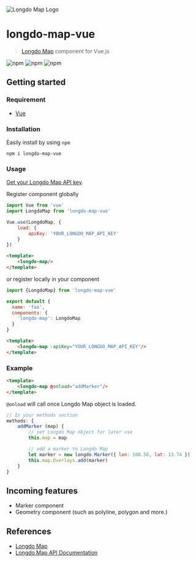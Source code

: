 ![Longdo Map Logo](https://map.longdo.com/themes/longdo/logo.png)

# longdo-map-vue
> [Longdo Map](https://map.longdo.com/) component for Vue.js

![npm](https://img.shields.io/npm/v/longdo-map-vue)
![npm](https://img.shields.io/npm/dt/longdo-map-vue)
![npm](https://img.shields.io/npm/l/longdo-map-vue)

## Getting started

### Requirement
- [Vue](https://github.com/vuejs/vue)

### Installation
Easily install by using `npm`
```cli
npm i longdo-map-vue
```

### Usage
[Get your Longdo Map API key](https://map.longdo.com/docs/javascript/getapi).

Register component globally
```js
import Vue from 'vue'
import LongdoMap from 'longdo-map-vue'

Vue.use(LongdoMap, {
    load: {
        apiKey: 'YOUR_LONGDO_MAP_API_KEY'
    }
})
```
```html
<template>
    <longdo-map/>
</template>
```
or register locally in your component
```js
import {LongdoMap} from 'longdo-map-vue'

export default {
  name: 'foo',
  components: {
    'longdo-map': LongdoMap
  }
}
```
```html
<template>
    <longdo-map :apiKey="YOUR_LONGDO_MAP_API_KEY"/>
</template>
```

### Example

```html
<template>
    <longdo-map @onload="addMarker"/>
</template>
```
`@onload` will call once Longdo Map object is loaded.
```js
// In your methods section
methods: {
    addMarker (map) {
        // set Longdo Map object for later use
        this.map = map

        // add a marker to Longdo Map
        let marker = new longdo.Marker({ lon: 100.56, lat: 13.74 })
        this.map.Overlays.add(marker)
    }
}
```

## Incoming features
* Marker component
* Geometry component (such as polyline, polygon and more.)

## References
* [Longdo Map](https://map.longdo.com/products)
* [Longdo Map API Documentation](https://map.longdo.com/docs/)
